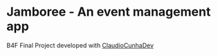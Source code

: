 # Jamboree - An event management app
B4F Final Project developed with [ClaudioCunhaDev](https://github.com/ClaudioCunhaDev)



